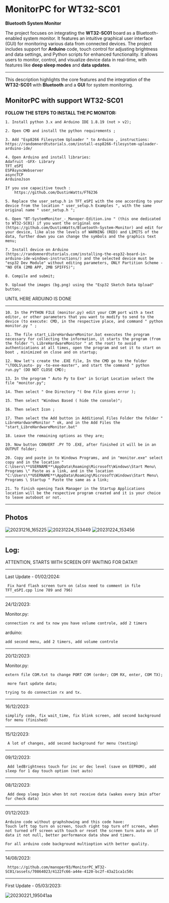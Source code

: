 # MonitorPC for WT32-SC01
**Bluetooth System Monitor**

The project focuses on integrating the **WT32-SC01** board as a Bluetooth-enabled system monitor. It features an intuitive graphical user interface (GUI) for monitoring various data from connected devices. The project includes support for **Arduino** code, touch control for adjusting brightness and data settings, and Python scripts for enhanced functionality. It allows users to monitor, control, and visualize device data in real-time, with features like **deep sleep modes** and **data updates**.

--- 

This description highlights the core features and the integration of the **WT32-SC01** with **Bluetooth** and a **GUI** for system monitoring.


## MonitorPC with support WT32-SC01

**FOLLOW THE STEPS TO INSTALL THE PC MONITOR:**

    1. Install python 3.x and Arduino IDE 1.8.19 (not > v2);

    2. Open CMD and install the python requirements ;

    3. Add "Esp8266 Filesystem Uploader " to Arduino , instructions:
	https://randomnerdtutorials.com/install-esp8266-filesystem-uploader-arduino-ide/

    4. Open Arduino and install libraries:
	Adafruit -GFX- Library
	TFT_eSPI
	ESPAsyncWebserver
	asyncTCP
	ArduinoJson
	
	If you use capacitive touch :
		https://github.com/DustinWatts/FT6236

    5. Replace the user_setup.h in TFT_eSPI with the one according to your device from the location " user_setup.h Examples ", with the same original name " user_setup.h ";

    6. Open "BT-SystemMonitor_-_Manoper-Edition.ino " (this one dedicated to WT32-SC01) if you want the original one (https://github.com/DustinWatts/Bluetooth-System-Monitor) and edit for your device, like also the levels of WARNING (RED) and LIMITS of the data, further down you can change the symbols and the graphics text menu;

    7. Install device on Arduino (https://randomnerdtutorials.com/installing-the-esp32-board-in-arduino-ide-windows-instructions/) and the selected device must be "esp32 Dev Module" without editing parameters, ONLY Partition Scheme - "NO OTA (2MB APP, 2MB SPIFFS)";

    8. Compile and submit;

    9. Upload the images (bg.png) using the "Esp32 Sketch Data Upload" button;


UNTIL HERE ARDUINO IS DONE

--------------------------

    10. In the PYTHON FILE (monitor.py) edit your COM port with a text editor, or other parameters that you want to modify to send to the device (to execute: CMD, in the respective place, and command " python monitor.py " ;

    11. The file start_LibreHardwareMonitor.bat executes the program necessary for collecting the information, it starts the program (from the folder "\ LibreHardwareMonitor " at the root) to avoid authentications at all times, open the program and set it to start on boot , minimized on close and on startup;

    12. Now let's create the .EXE file, In the CMD go to the folder "\TOOLS\auto- py -to-exe-master", and start the command " python run.py" (DO NOT CLOSE CMD);

    13. In the program " Auto Py to Exe" in Script Location select the file "monitor.py";

    14. Then select " One Directory "( One File gives error );

    15. Then select "Windows Based ( hide the console)";

    16. Then select Icon ;

    17. Then select the Add button in Additional Files Folder the folder " LibreHardwareMonitor " ok, and in the Add Files the "start_LibreHardwareMonitor.bat"

    18. Leave the remaining options as they are;

    19. Now button CONVERT .PY TO .EXE, after finished it will be in an OUTPUT folder;

    20. Copy and paste in to Windows Programs, and in "monitor.exe" select copy and in the location " C:\Users\**USERNAME**\AppData\Roaming\Microsoft\Windows\Start Menu\ Programs \" Paste as a link, and in the location "C:\Users\**USERNAME**\AppData\Roaming\Microsoft\Windows\Start Menu\ Programs \ Startup " Paste the same as a link;

    21. To finish opening Task Manager in the Startup Applications location will be the respective program created and it is your choice to leave autoboot or not.



----------------------------------------------------

## Photos

![20231216_165225](https://github.com/manoper93/MonitorPC_WT32-SC01/assets/70864023/5e0b145b-2e3d-4ac8-bada-682d0c357439)
![20231224_153449](https://github.com/manoper93/MonitorPC_WT32-SC01/assets/70864023/81d554e5-765b-45ec-88be-b316deb17acc)
![20231224_153456](https://github.com/manoper93/MonitorPC_WT32-SC01/assets/70864023/5eaaf4bc-2907-4faf-8a2e-b04c7dccf877)

----------------------------------------------------

## Log:

ATTENTION, STARTS WITH SCREEN OFF WAITING FOR DATA!!!

----------------------------------------------------

Last Update - 01/02/2024:
	
     Fix hard flash screen turn on (also need to comment in file TFT_eSPI.cpp line 789 and 796)

----------------------------------------------------

24/12/2023:
	
 Monitor.py:

    connection rx and tx now you have volume controle, add 2 timers


arduino:

    add second menu, add 2 timers, add volume controle

----------------------------------------------------

20/12/2023:
	
 Monitor.py:
 		
    extern file COM.txt to change PORT COM (order; COM RX, enter, COM TX);
 		
     more fast update data;
  		
    trying to do connection rx and tx.
 
----------------------------------------------------

16/12/2023:

    simplify code, fix wait_time, fix blink screen, add second background for menu (finished)

----------------------------------------------------

15/12/2023:

     A lot of changes, add second background for menu (testing)

----------------------------------------------------

09/12/2023:
	
     Add ledBrightness touch for inc or dec level (save on EEPROM), add sleep for 1 day touch option (not auto)
 
----------------------------------------------------

08/12/2023:
	
     Add deep sleep 1min when bt not receive data (wakes every 1min after for check data)

----------------------------------------------------

01/12/2023:

    Arduino code without graphshowing and this code have:
	Touch left top turn on screen, touch right top turn off screen, when not turned off screen with touch or reset the screen turn auto on if data it not null, better performance data show and timers. 
 
	For all arduino code background multioption with better quality.

----------------------------------------------------
14/08/2023:
	
     https://github.com/manoper93/MonitorPC_WT32-SC01/assets/70864023/4122fc66-a44e-4120-bc2f-43a21ca1c50c

--------------------------
First Update - 05/03/2023:

![20230221_195041aa](https://user-images.githubusercontent.com/70864023/222975950-0b791d5f-fe44-46d5-a8be-7de803ef2561.jpg)
